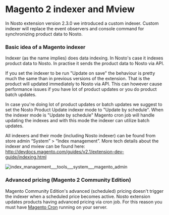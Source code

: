 # Magento 2 indexer and Mview
In Nosto extension version 2.3.0 we introduced a custom indexer. Custom indexer will replace the event observers and console command for synchronizing product data to Nosto.

### Basic idea of a Magento indexer
Indexer (as the name implies) does data indexing. In Nosto's case it indexes product data to Nosto. In practise it sends the product data to Nosto via API.

If you set the indexer to be run "Update on save" the behaviour is pretty much the same than in previous versions of the extension. That is the product will updated immediately to Nosto via API. This can however cause performance issues if you have lot of product updates or you do product batch updates. 

In case you're doing lot of product updates or batch updates we suggest to set the Nosto Product Update indexer mode to "Update by schedule". When the indexer mode is "Update by schedule" Magento cron job will handle updating the indexes and with this mode the indexer can utilize batch updates.         

All indexers and their mode (including Nosto indexer) can be found from store admin “System” > “Index management”. More tech details about the indexer and mview can be found here: http://devdocs.magento.com/guides/v2.1/extension-dev-guide/indexing.html

![index_management___tools___system___magento_admin](https://user-images.githubusercontent.com/15191701/29363535-0f27b212-8299-11e7-9f31-ff9b5dd9a922.png)

### Advanced pricing (Magento 2 Community Edition)
Magento Community Edition's advanced (scheduled) pricing doesn't trigger the indexer when a scheduled price becomes active. Nosto extension updates products having advanced pricing via cron job. For this reason you must have [Magento Cron](http://devdocs.magento.com/guides/v2.1/config-guide/cli/config-cli-subcommands-cron.html) running on your server.


